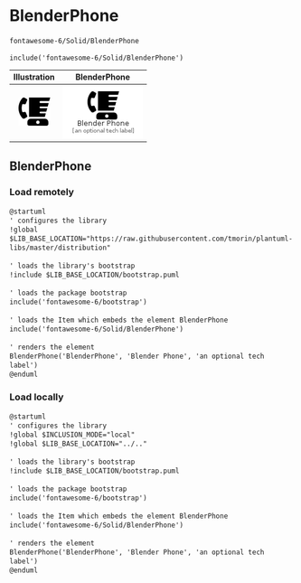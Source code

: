 # BlenderPhone


```text
fontawesome-6/Solid/BlenderPhone
```

```text
include('fontawesome-6/Solid/BlenderPhone')
```



| Illustration | BlenderPhone |
| :---: | :---: |
| ![illustration for Illustration](../../fontawesome-6/Solid/BlenderPhone.png) | ![illustration for BlenderPhone](../../fontawesome-6/Solid/BlenderPhone.Local.png) |




## BlenderPhone

### Load remotely
```plantuml
@startuml
' configures the library
!global $LIB_BASE_LOCATION="https://raw.githubusercontent.com/tmorin/plantuml-libs/master/distribution"

' loads the library's bootstrap
!include $LIB_BASE_LOCATION/bootstrap.puml

' loads the package bootstrap
include('fontawesome-6/bootstrap')

' loads the Item which embeds the element BlenderPhone
include('fontawesome-6/Solid/BlenderPhone')

' renders the element
BlenderPhone('BlenderPhone', 'Blender Phone', 'an optional tech label')
@enduml
```

### Load locally
```plantuml
@startuml
' configures the library
!global $INCLUSION_MODE="local"
!global $LIB_BASE_LOCATION="../.."

' loads the library's bootstrap
!include $LIB_BASE_LOCATION/bootstrap.puml

' loads the package bootstrap
include('fontawesome-6/bootstrap')

' loads the Item which embeds the element BlenderPhone
include('fontawesome-6/Solid/BlenderPhone')

' renders the element
BlenderPhone('BlenderPhone', 'Blender Phone', 'an optional tech label')
@enduml
```

